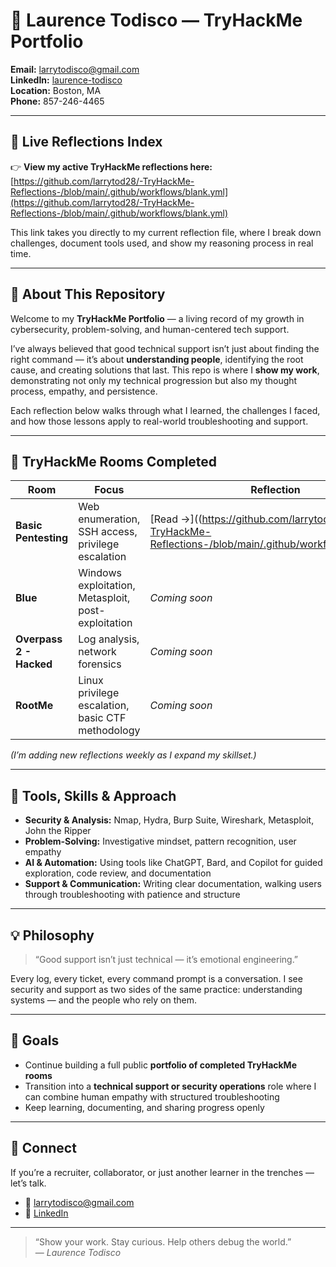 # 🧠 Laurence Todisco — TryHackMe Portfolio

**Email:** [larrytodisco@gmail.com](mailto:larrytodisco@gmail.com)  
**LinkedIn:** [laurence-todisco](https://www.linkedin.com/in/laurence-todisco-82546b36b)  
**Location:** Boston, MA  
**Phone:** 857-246-4465  

---

## 🔗 Live Reflections Index

👉 **View my active TryHackMe reflections here:**  
[https://github.com/larrytod28/-TryHackMe-Reflections-/blob/main/.github/workflows/blank.yml](https://github.com/larrytod28/-TryHackMe-Reflections-/blob/main/.github/workflows/blank.yml)

This link takes you directly to my current reflection file, where I break down challenges, document tools used, and show my reasoning process in real time.

---

## 👋 About This Repository

Welcome to my **TryHackMe Portfolio** — a living record of my growth in cybersecurity, problem-solving, and human-centered tech support.

I’ve always believed that good technical support isn’t just about finding the right command — it’s about **understanding people**, identifying the root cause, and creating solutions that last. This repo is where I **show my work**, demonstrating not only my technical progression but also my thought process, empathy, and persistence.

Each reflection below walks through what I learned, the challenges I faced, and how those lessons apply to real-world troubleshooting and support.

---

## 🧩 TryHackMe Rooms Completed

| Room | Focus | Reflection |
|------|--------|-------------|
| **Basic Pentesting** | Web enumeration, SSH access, privilege escalation | [Read →]((https://github.com/larrytod28/-TryHackMe-Reflections-/blob/main/.github/workflows/blank.yml)
| **Blue** | Windows exploitation, Metasploit, post-exploitation | *Coming soon* |
| **Overpass 2 - Hacked** | Log analysis, network forensics | *Coming soon* |
| **RootMe** | Linux privilege escalation, basic CTF methodology | *Coming soon* |

*(I’m adding new reflections weekly as I expand my skillset.)*

---

## 🧰 Tools, Skills & Approach 

- **Security & Analysis:** Nmap, Hydra, Burp Suite, Wireshark, Metasploit, John the Ripper  
- **Problem-Solving:** Investigative mindset, pattern recognition, user empathy  
- **AI & Automation:** Using tools like ChatGPT, Bard, and Copilot for guided exploration, code review, and documentation  
- **Support & Communication:** Writing clear documentation, walking users through troubleshooting with patience and structure  

---

## 💡 Philosophy

> “Good support isn’t just technical — it’s emotional engineering.”

Every log, every ticket, every command prompt is a conversation. I see security and support as two sides of the same practice: understanding systems — and the people who rely on them.

---

## 🧭 Goals

- Continue building a full public **portfolio of completed TryHackMe rooms**  
- Transition into a **technical support or security operations** role where I can combine human empathy with structured troubleshooting  
- Keep learning, documenting, and sharing progress openly

---

## 🤝 Connect

If you’re a recruiter, collaborator, or just another learner in the trenches — let’s talk.  
- 📧 [larrytodisco@gmail.com](mailto:larrytodisco@gmail.com)  
- 💼 [LinkedIn](https://www.linkedin.com/in/laurence-todisco-82546b36b)

---

> “Show your work. Stay curious. Help others debug the world.”  
> — *Laurence Todisco*

